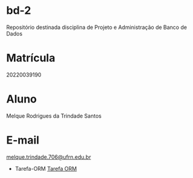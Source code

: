 # bd-2
Repositório destinada disciplina de Projeto e Administração de Banco de Dados

# Matrícula
20220039190

# Aluno
Melque Rodrigues da Trindade Santos

# E-mail
melque.trindade.706@ufrn.edu.br

* Tarefa-ORM [Tarefa ORM](tarefas/orm/tarefa.md)